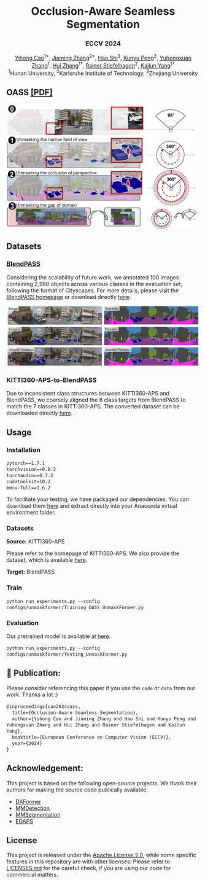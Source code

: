 <p align="center">
<h1 align="center"><strong>Occlusion-Aware Seamless Segmentation</strong></h1>
<h3 align="center">ECCV 2024</h3>

<p align="center">
    <a href="">Yihong Cao</a><sup>1*</sup>,</span>
    <a href="">Jiaming Zhang</a><sup>2*</sup>,
    <a href="">Hao Shi</a><sup>3</sup>,
    <a href="">Kunyu Peng</a><sup>2</sup>,
    <a href="">Yuhongxuan Zhang</a><sup>1</sup>,
    <a href="">Hui Zhang</a><sup>1†</sup>,
    <a href="">Rainer Stiefelhagen</a><sup>2</sup>,
    <a href="">Kailun Yang</a><sup>1†</sup>
    <br>
        <sup>1</sup>Hunan University,
        <sup>2</sup>Karlsruhe Institute of Technology,
        <sup>3</sup>Zhejiang University
</p>

## OASS [[PDF]](https://arxiv.org/pdf/2407.02182)
<div align="left">
  <img src="Img/OASS_Task.png" width="500"/>
</div>

## Datasets
### [BlendPASS](https://github.com/yihong-97/BlendPASS)
Considering the scalability of future work, we annotated 100 images containing 2,960 objects across various classes in the evaluation set, following the format of Cityscapes. For more details, please visit the [BlendPASS homepage](https://github.com/yihong-97/BlendPASS) or download directly [here](https://drive.google.com/drive/folders/1t-dUjH4zeu4fBhtr6AbKULjnbSWKje0S?usp=sharing).
<div align="left">
  <img src="Img/BlendPASS.png" width="600"/>
</div>

###  KITTI360-APS-to-BlendPASS
Due to inconsistent class structures between KITTI360-APS and BlendPASS, we coarsely aligned the 8 class targets from BlendPASS to match the 7 classes in KITTI360-APS. The converted dataset can be downloaded directly [here]().

## Usage
### Installation
```
pytorch==1.7.1
torchvision==0.8.2
torchaudio==0.7.2
cudatoolkit=10.2
mmcv-full==1.6.2
```
To facilitate your testing, we have packaged our dependencies. You can download them [here]() and extract directly into your Anaconda virtual environment folder.

### Datasets
**Source:** KITTI360-APS

Please refer to the homepage of KITTI360-APS. We also provide the dataset, which is available [here]().


**Target:** BlendPASS

### Train
```shell
python run_experiments.py --config configs/unmaskformer/Training_OASS_UnmaskFormer.py
```

### Evaluation
Our pretrained model is available at [here]().
```shell
python run_experiments.py --config configs/unmaskformer/Testing_UnmaskFormer.py
```

## 🤝 Publication:
Please consider referencing this paper if you use the ```code``` or ```data``` from our work.
Thanks a lot :)

```
@inproceedings{cao2024oass,
  title={Occlusion-Aware Seamless Segmentation},
  author={Yihong Cao and Jiaming Zhang and Hao Shi and Kunyu Peng and Yuhongxuan Zhang and Hui Zhang and Rainer Stiefelhagen and Kailun Yang},
  booktitle={European Conference on Computer Vision (ECCV)},
  year={2024}
}
```
## Acknowledgement:

This project is based on the following open-source projects. We thank their
authors for making the source code publically available.

* [DAFormer](https://github.com/lhoyer/DAFormer)
* [MMDetection](https://github.com/open-mmlab/mmdetection)
* [MMSegmentation](https://github.com/open-mmlab/mmsegmentation)
* [EDAPS](https://github.com/susaha/edaps)

## License

This project is released under the [Apache License 2.0](LICENSE), while some 
specific features in this repository are with other licenses. Please refer to 
[LICENSES.md](LICENSES.md) for the careful check, if you are using our code for 
commercial matters.

